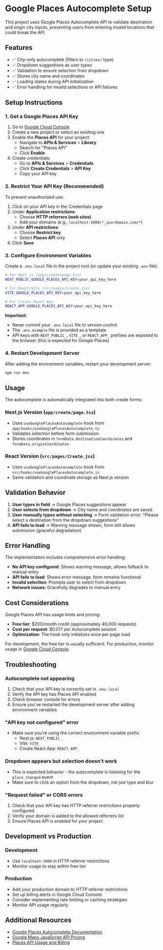 # Google Places Autocomplete Setup

This project uses Google Places Autocomplete API to validate destination and origin city inputs, preventing users from entering invalid locations that could break the API.

## Features

- ✅ City-only autocomplete (filters to `(cities)` type)
- ✅ Dropdown suggestions as user types
- ✅ Validation to ensure selection from dropdown
- ✅ Stores city name and coordinates
- ✅ Loading states during API initialization
- ✅ Error handling for invalid selections or API failures

## Setup Instructions

### 1. Get a Google Places API Key

1. Go to [Google Cloud Console](https://console.cloud.google.com/)
2. Create a new project or select an existing one
3. Enable the **Places API** for your project:
   - Navigate to **APIs & Services** > **Library**
   - Search for "Places API"
   - Click **Enable**
4. Create credentials:
   - Go to **APIs & Services** > **Credentials**
   - Click **Create Credentials** > **API Key**
   - Copy your API key

### 2. Restrict Your API Key (Recommended)

To prevent unauthorized use:

1. Click on your API key in the Credentials page
2. Under **Application restrictions**:
   - Choose **HTTP referrers (web sites)**
   - Add your domains (e.g., `localhost:3000/*`, `yourdomain.com/*`)
3. Under **API restrictions**:
   - Choose **Restrict key**
   - Select **Places API** only
4. Click **Save**

### 3. Configure Environment Variables

Create a `.env.local` file in the project root (or update your existing `.env` file):

```bash
# For Next.js (app/create/page.tsx)
NEXT_PUBLIC_GOOGLE_PLACES_API_KEY=your_api_key_here

# For React/Vite (src/pages/Create.jsx)
VITE_GOOGLE_PLACES_API_KEY=your_api_key_here

# For Create React App
REACT_APP_GOOGLE_PLACES_API_KEY=your_api_key_here
```

**Important:**
- Never commit your `.env.local` file to version control
- The `.env.example` file is provided as a template
- API keys with `NEXT_PUBLIC_`, `VITE_`, or `REACT_APP_` prefixes are exposed to the browser (this is expected for Google Places)

### 4. Restart Development Server

After adding the environment variables, restart your development server:

```bash
npm run dev
```

## Usage

The autocomplete is automatically integrated into both create forms:

### Next.js Version (`app/create/page.tsx`)
- Uses `useGooglePlacesAutocomplete` hook from `app/hooks/useGooglePlacesAutocomplete.ts`
- Validates selection before form submission
- Stores coordinates in `formData.destinationCoordinates` and `formData.originCoordinates`

### React Version (`src/pages/Create.jsx`)
- Uses `useGooglePlacesAutocomplete` hook from `src/hooks/useGooglePlacesAutocomplete.js`
- Same validation and coordinate storage as Next.js version

## Validation Behavior

1. **User types in field** → Google Places suggestions appear
2. **User selects from dropdown** → City name and coordinates are saved
3. **User manually types without selecting** → Form validation error: "Please select a destination from the dropdown suggestions"
4. **API fails to load** → Warning message shown, form still allows submission (graceful degradation)

## Error Handling

The implementation includes comprehensive error handling:

- **No API key configured**: Shows warning message, allows fallback to manual entry
- **API fails to load**: Shows error message, form remains functional
- **Invalid selection**: Prompts user to select from dropdown
- **Network issues**: Gracefully degrades to manual entry

## Cost Considerations

Google Places API has usage limits and pricing:

- **Free tier**: $200/month credit (approximately 40,000 requests)
- **Cost per request**: $0.017 per Autocomplete session
- **Optimization**: The hook only initializes once per page load

For development, the free tier is usually sufficient. For production, monitor usage in [Google Cloud Console](https://console.cloud.google.com/).

## Troubleshooting

### Autocomplete not appearing
1. Check that your API key is correctly set in `.env.local`
2. Verify the API key has Places API enabled
3. Check browser console for errors
4. Ensure you've restarted the development server after adding environment variables

### "API key not configured" error
- Make sure you're using the correct environment variable prefix:
  - Next.js: `NEXT_PUBLIC_`
  - Vite: `VITE_`
  - Create React App: `REACT_APP_`

### Dropdown appears but selection doesn't work
- This is expected behavior - the autocomplete is listening for the `place_changed` event
- Make sure to click an option from the dropdown, not just type and blur

### "Request failed" or CORS errors
1. Check that your API key has HTTP referrer restrictions properly configured
2. Verify your domain is added to the allowed referrers list
3. Ensure Places API is enabled for your project

## Development vs Production

### Development
- Use `localhost:3000` in HTTP referrer restrictions
- Monitor usage to stay within free tier

### Production
- Add your production domain to HTTP referrer restrictions
- Set up billing alerts in Google Cloud Console
- Consider implementing rate limiting or caching strategies
- Monitor API usage regularly

## Additional Resources

- [Google Places Autocomplete Documentation](https://developers.google.com/maps/documentation/javascript/place-autocomplete)
- [Google Maps JavaScript API Pricing](https://developers.google.com/maps/billing-and-pricing/pricing)
- [Places API Usage and Billing](https://developers.google.com/maps/billing-and-pricing/billing)
